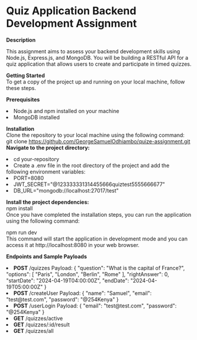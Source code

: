 # Quiz Application Backend Development Assignment
<b>Description</b>

This assignment aims to assess your backend development skills using Node.js, Express.js, and MongoDB. You will be building a RESTful API for a quiz application that allows users to create and participate in timed quizzes.

<b>Getting Started</b><br>
To get a copy of the project up and running on your local machine, follow these steps.

<b>Prerequisites</b>
<li>Node.js and npm installed on your machine
<li>MongoDB installed

<b>Installation</b><br>
Clone the repository to your local machine using the following command:<br>
git clone https://github.com/GeorgeSamuelOdhiambo/quize-assignment.git<br>
<b>Navigate to the project directory:</b>
<li>cd your-repository
<li>Create a .env file in the root directory of the project and add the following environment variables:
<li>PORT=8080
<li>JWT_SECRET="@123333331314455666quiztest5555666677"
<li>DB_URL="mongodb://localhost:27017/test"

<b>Install the project dependencies:</b><br>
npm install<br>
Once you have completed the installation steps, you can run the application using the following command:

npm run dev<br>
This command will start the application in development mode and you can access it at http://localhost:8080 in your web browser.

<b>Endpoints and Sample Payloads</b>

<li><b>POST</b> /quizzes
Payload:
{
    "question": "What is the capital of France?",
    "options": [
        "Paris",
        "London",
        "Berlin",
        "Rome"
    ],
    "rightAnswer": 0,
    "startDate": "2024-04-19T04:00:00Z",
    "endDate": "2024-04-19T05:00:00Z"
}
<li><b>POST</b> /createUser
Payload:
{
    "name": "Samuel",
    "email": "test@test.com",
    "password": "@254Kenya"
}
<li><b>POST</b> /userLogin
Payload:
{
    "email": "test@test.com",
    "password": "@254Kenya"
}

<li><b>GET</b> /quizzes/active

<li><b>GET</b> /quizzes/:id/result

<li><b>GET</b> /quizzes/all